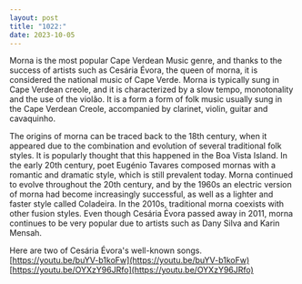 ```yaml
---
layout: post
title: "1022:"
date: 2023-10-05
---
```


Morna is the most popular Cape Verdean Music genre, and thanks to the success of artists such as Cesária Évora, the queen of morna, it is considered the national music of Cape Verde. Morna is typically sung in Cape Verdean creole, and it is characterized by a slow tempo, monotonality and the use of the violão. It is a form a form of folk music usually sung in the Cape Verdean Creole, accompanied by clarinet, violin, guitar and cavaquinho.

The origins of morna can be traced back to the 18th century, when it appeared due to the combination and evolution of several traditional folk styles. It is popularly thought that this happened in the Boa Vista Island. In the early 20th century, poet Eugénio Tavares composed mornas with a romantic and dramatic style, which is still prevalent today. Morna continued to evolve throughout the 20th century, and by the 1960s an electric version of morna had become increasingly successful, as well as a lighter and faster style called Coladeira. In the 2010s, traditional morna coexists with other fusion styles. Even though Cesária Évora passed away in 2011, morna continues to be very popular due to artists such as Dany Silva and Karin Mensah.

Here are two of Cesária Évora's well-known songs.  
[https://youtu.be/buYV-b1koFw](https://youtu.be/buYV-b1koFw)  
[https://youtu.be/OYXzY96JRfo](https://youtu.be/OYXzY96JRfo)
